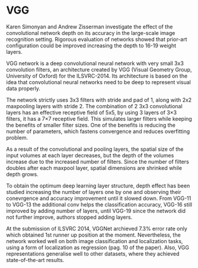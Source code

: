 # VGG

Karen Simonyan and Andrew Zisserman investigate the effect of the convolutional network depth on its accuracy in the large-scale image recognition setting. Rigorous evaluation of networks showed that prior-art configuration could be improved increasing the depth to 16-19 weight layers. 

VGG network is a deep convolutional neural network with very small 3x3 convolution filters, an architecture created by VGG (Visual Geometry Group, University of Oxford) for the ILSVRC-2014. Its architecture is based on the idea that convolutional neural networks need to be deep to represent visual data properly. 

The network strictly uses 3x3 filters with stride and pad of 1, along with 2x2 maxpooling layers with stride 2. The combination of 2 3x3 convolutional layers has an effective receptive field of 5x5, by using 3 layers of 3×3 filters, it has a 7×7 receptive field. This simulates larger filters while keeping the benefits of smaller filter sizes. One of the benefits is reducing the number of parameters, which fastens convergence and reduces overfitting problem.  

As a result of the convolutional and pooling layers, the spatial size of the input volumes at each layer decreases, but the depth of the volumes increase due to the increased number of filters. Since the number of filters doubles after each maxpool layer, spatial dimensions are shrinked while depth grows.

To obtain the optimum deep learning layer structure, depth effect has been studied increasing the number of layers one by one and observing their conevrgence and accuracy improvement until it slowed down. From VGG-11 to VGG-13 the additional conv helps the classification accuracy, VGG-16 still improved by adding number of layers, until VGG-19 since the network did not further improve, authors stopped adding layers.

At the submission of ILSVRC 2014, VGGNet archieved 7.3% error rate only which obtained 1st runner up position at the moment. Nevertheless, the network worked well on both image classification and localization tasks, using a form of localization as regression (pag. 10 of the paper). Also, VGG representations generalise well to other datasets, where they achieved state-of-the-art results.